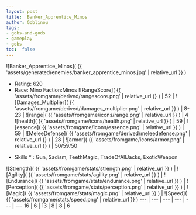 ```yaml
---
layout: post
title:  Banker_Apprentice_Minos
author: Goblinou
tags:
- gobs-and-gods
- gameplay
- gobs
toc:  false
---
```


![Banker_Apprentice_Minos]( {{ 'assets/generated/enemies/banker_apprentice_minos.jpg' | relative_url }} )
- Rating: 620
- Race: Mino  Faction:Minos
![RangeScore]( {{ 'assets/fromgame/derived/rangescore.png' | relative_url }} ) | 52 | ![Damages_Multiplier]( {{ 'assets/fromgame/derived/damages_multiplier.png' | relative_url }} ) | 8-23 | ![range]( {{ 'assets/fromgame/icons/range.png' | relative_url }} ) | 4
![health]( {{ 'assets/fromgame/icons/health.png' | relative_url }} ) | 59 | ![essence]( {{ 'assets/fromgame/icons/essence.png' | relative_url }} ) | 59 | ![MeleeDefense]( {{ 'assets/fromgame/derived/meleedefense.png' | relative_url }} ) | 28 | ![armor]( {{ 'assets/fromgame/icons/armor.png' | relative_url }} ) | 50/59/50
* Skills * : Gun, Sadism, TeethMagic, TradeOfAllJacks, ExoticWeapon

![Strength]( {{ 'assets/fromgame/stats/strength.png' | relative_url }} ) | ![Agility]( {{ 'assets/fromgame/stats/agility.png' | relative_url }} ) | ![Endurance]( {{ 'assets/fromgame/stats/endurance.png' | relative_url }} ) | ![Perception]( {{ 'assets/fromgame/stats/perception.png' | relative_url }} ) | ![Magic]( {{ 'assets/fromgame/stats/magic.png' | relative_url }} ) | ![Speed]( {{ 'assets/fromgame/stats/speed.png' | relative_url }} )
--- | --- | --- | --- | --- | ---
16 | 6 | 13 | 8 | 8 | 6

